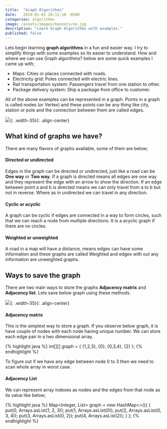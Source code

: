 ```yaml
---
title:  "Graph Algorithms"
date:   2019-01-01 20:11:10 -0500
categories: algorithms
image: /assets/images/banners/no.jpg
description: "Learn Graph Algorithms with examples."
published: false
---
```


Lets begin learning **graph algorithms** in a fun and easier way. I try to simplify things with some examples so its easier to understand. How and where we can use Graph algorithms? below are some quick examples I came up with;

* Maps: Cities or places connected with roads.
* Electricity grid: Poles connected with electric lines.
* Rail transportation system: Passengers travel from one station to other.
* Package delivery system: Ship a package from office to customer.

All of the above examples can be represented in a graph. Points in a graph is called nodes (or Vertex) and these points can be any thing like city, station or pole and the connection between them are called edges.

![]({{site.baseurl}}/assets/images/posts/2018/12/basic-graph.jpg){: .width-35}{: .align-center}

## What kind of graphs we have?
There are many flavors of graphs available, some of them are below;

#### Directed or undirected
Edges in the graph can be directed or undirected, just like a road can be **One way** or **Two way**. If a graph is directed means all edges are one way and they represent the edge with an arrow to show the direction. If an edge between point a and b is directed means we can only travel from a to b but not in reverse. Where as in undirected we can travel in any direction.

#### Cyclic or acyclic
A graph can be cyclic if edges are connected in a way to form circles, such that we can reach a node from multiple directions. It is a acyclic graph if there are no circles.

#### Weighted or unweighted
A road in a map will have a distance, means edges can have some information and these graphs are called Weighted and edges with out any information are unweighted graphs.

## Ways to save the graph

There are two main ways to store the graphs **Adjacency matrix** and **Adjacency list**. Lets save below graph using these methods.

![]({{site.baseurl}}/assets/images/posts/2018/12/save-graph.jpg){: .width-35}{: .align-center}

#### Adjacency matrix

This is the simplest way to store a graph. If you observe below graph, it is have couple of nodes with each node having unique number. We can store each edge pair in a two dimensional array.

{% highlight java %}
int[][] graph = {
                {1,2,3},
                {0},
                {0,3,4},
                {2}
        };
{% endhighlight %}

To figure out if we have any edge between node 0 to 3 then we need to scan whole array in worst case.

#### Adjacency List

We can represent array indexes as nodes and the edges from that node as its value like below;

{% highlight java %}
Map<Integer, List<Integer>> graph = new HashMap<>(){
            {
                put(0, Arrays.asList(1, 2, 3));
                put(1, Arrays.asList(0));
                put(2, Arrays.asList(0, 3, 4));
                put(3, Arrays.asList(0, 2));
                put(4, Arrays.asList(2));
            }
        };
{% endhighlight %}

